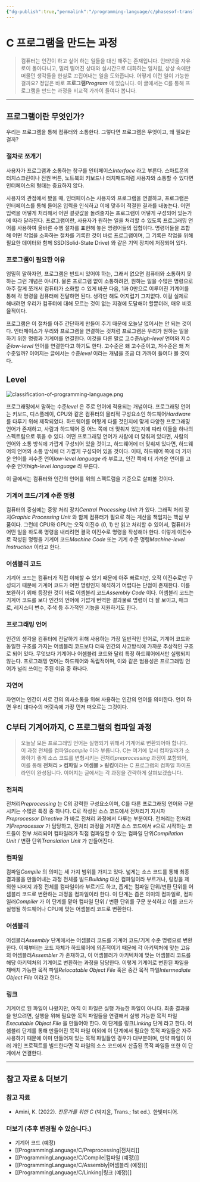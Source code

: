 ```yaml
---
{"dg-publish":true,"permalink":"/programming-language/c/phasesof-translation/","tags":["C","프로그래밍언어","기초"],"created":"2024-03-05T17:07:11.030+09:00","updated":"2024-06-28T11:50:02.156+09:00"}
---
```



# C 프로그램을 만드는 과정

> 컴퓨터는 인간이 하고 싶어 하는 일들을 대신 해주는 존재입니다. 인터넷을 자유로이 돌아다니고, 멀리 떨어진 상대와 실시간으로 대화하는 일처럼, 상상 속에만 머물던 생각들을 현실로 끄집어내는 일을 도와줍니다. 어떻게 이런 일이 가능한 걸까요? 정답은 바로 **프로그램*Program*** 에 있습니다. 이 글에서는 C를 통해 프로그램을 만드는 과정을 비교적 가까이 들여다 봅니다.

---

## 프로그램이란 무엇인가?

우리는 프로그램을 통해 컴퓨터와 소통한다. 그렇다면 프로그램은 무엇이고, 왜 필요한 걸까?

### 절차로 쪼개기

사용자가 프로그램과 소통하는 창구를 인터페이스*Interface* 라고 부른다. 스마트폰의 터치스크린이나 전원 버튼, 노트북의 키보드나 터치패드처럼 사용자와 소통할 수 있다면 인터페이스의 형태는 중요하지 않다.

사용자의 관점에서 봤을 때, 인터페이스는 사용자와 프로그램을 연결하고, 프로그램은 인터페이스를 통해 들어온 입력을 인식하고 이에 맞추어 적절한 결과를 내놓는다. 어떤 입력을 어떻게 처리해서 어떤 결괏값을 돌려줄지는 프로그램이 어떻게 구성되어 있는가에 따라 달라진다. 프로그램이란, 사용자가 원하는 일을 처리할 수 있도록 프로그래밍 언어를 사용하여 올바른 수행 절차를 표현해 놓은 명령어들의 집합이다. 명령어들을 조합해 어떤 작업을 소화하는 절차를 기록한 것이 바로 프로그램이며, 그 기록은 작업을 위해 필요한 데이터와 함께 SSD(Solid-State Drive) 와 같은 기억 장치에 저장되어 있다.

### 프로그램이 필요한 이유

엄밀히 말하자면, 프로그램은 반드시 있어야 하는, 그래서 없으면 컴퓨터와 소통하지 못하는 그런 개념은 아니다. 물론 프로그램 없이 소통하려면, 원하는 일을 수많은 명령으로 아주 잘게 쪼개서 컴퓨터가 소화할 수 있게 바꾼 다음, 1과 0만으로 이루어진 기계어를 통해 각 명령을 컴퓨터에 전달하면 된다. 생각만 해도 어지럽기 그지없다. 이걸 실제로 해내려면 우리가 컴퓨터에 대해 모르는 것이 없는 지경에 도달해야 할뿐더러, 매우 비효율적이다.

프로그램은 이 절차를 아주 간단하게 만들어 주기 때문에 오늘날 없어서는 안 되는 것이다. 인터페이스가 우리와 프로그램을 연결하는 것처럼 프로그램은 우리가 원하는 일을 하기 위한 명령과 기계어를 연결한다. 이것을 다른 말로 고수준*high-level* 언어와 저수준*low-level* 언어를 연결한다고 하기도 한다. 고수준은 왜 고수준이고, 저수준은 왜 저수준일까? 이어지는 글에서는 수준*level* 이라는 개념을 조금 더 가까이 들여다 볼 것이다. 

## Level

![classification-of-programming-language.png](/img/user/ProgrammingLanguage/classification-of-programming-language.png)

프로그래밍에서 말하는 수준*level* 은 주로 언어에 적용되는 개념이다. 프로그래밍 언어는 키보드, 디스플레이, CPU와 같은 컴퓨터의 물리적 구성요소인 하드웨어*Hardware* 를 다루기 위해 제작되었다. 하드웨어를 어떻게 다룰 것인지에 맞게 다양한 프로그래밍 언어가 존재하고, 사람과 하드웨어 중 어느 쪽에 더 맞춰져 있는지에 따라 이들을 하나의 스펙트럼으로 묶을 수 있다. 어떤 프로그래밍 언어가 사람에 더 맞춰져 있다면, 사람의 언어와 소통 방식에 가깝게 구성되어 있을 것이고, 하드웨어에 더 맞춰져 있다면, 하드웨어의 언어와 소통 방식에 더 가깝게 구성되어 있을 것이다. 이때, 하드웨어 쪽에 더 가까운 언어를 저수준 언어*low-level language* 라 부르고, 인간 쪽에 더 가까운 언어를 고수준 언어*high-level language* 라 부른다.

이 글에서는 컴퓨터와 인간의 언어를 위의 스펙트럼을 기준으로 살펴볼 것이다.

### 기계어 코드/기계 수준 명령

컴퓨터의 중심에는 중앙 처리 장치*Central Processing Unit* 가 있다. 그래픽 처리 장치*Graphic Processing Unit* 와 함께 컴퓨터가 필요로 하는 계산을 책임지는 핵심 부품이다. 그런데 CPU와 GPU는 오직 이진수 (0, 1) 만 읽고 처리할 수 있어서, 컴퓨터가 어떤 일을 하도록 명령을 내리려면 결국 이진수로 명령을 작성해야 한다. 이렇게 이진수로 작성된 명령을 기계어 코드*Machine Code* 또는 기계 수준 명령*Machine-level Instruction* 이라고 한다.

### 어셈블리 코드

기계어 코드는 컴퓨터가 직접 이해할 수 있기 때문에 아주 빠르지만, 오직 이진수로만 구성되기 때문에 기계어 코드가 어떤 명령인지 해석하기 어렵다는 단점이 존재한다. 이를 보완하기 위해 등장한 것이 바로 어셈블리 코드*Assembly Code* 이다. 어셈블리 코드는 기계어 코드를 보다 인간의 언어에 가깝게 번역한 결과물로 명령이 더 잘 보이고, 매크로, 레지스터 변수, 주석 등 추가적인 기능을 지원하기도 한다.

### 프로그래밍 언어

인간의 생각을 컴퓨터에 전달하기 위해 사용하는 가장 일반적인 언어로, 기계어 코드와 동일한 구조를 가지는 어셈블리 코드보다 더욱 인간의 사고방식에 가까운 추상적인 구조로 되어 있다. 무엇보다 기계어나 어셈블리 코드와 달리 특정 하드웨어에서만 실행되지 않는다. 프로그래밍 언어는 하드웨어와 독립적이며, 이와 같은 범용성은 프로그래밍 언어가 널리 쓰이는 주된 이유 중 하나다.

### 자연어

자연어는 인간이 서로 간의 의사소통을 위해 사용하는 인간의 언어를 의미한다. 언어 하면 우리 대다수의 머릿속에 가장 먼저 떠오르는 그것이다.

## C부터 기계어까지, C 프로그램의 컴파일 과정

> 오늘날 모든 프로그래밍 언어는 실행되기 위해서 기계어로 변환되어야 합니다. 이 과정 전체를 컴파일*compile* 이라 부릅니다. C는 여기에 앞서 컴파일러가 소화하기 좋게 소스 코드를 변형시키는 전처리*preprocessing* 과정이 포함되어, 이를 통해 **전처리 > 컴파일 > 어셈블 > 링킹**이라는 C 프로그램의 컴파일 파이프라인이 완성됩니다. 이어지는 글에서는 각 과정을 간략하게 살펴보겠습니다.

### 전처리

전처리*Preprocessing* 는 C의 강력한 구성요소이며, C를 다른 프로그래밍 언어와 구분시키는 수많은 특징 중 하나다. C로 작성된 소스 코드에서 전처리기 지시자*Preprocessor Directive* 가 바로 전처리 과정에서 다루는 부분이다. 전처리는 전처리기*Preprocessor* 가 담당하고, 전처리 과정을 거치면 소스 코드에서 `#`으로 시작하는 코드들이 전부 처리되어 컴파일러가 직접 컴파일할 수 있는 컴파일 단위*Compilation Unit* / 변환 단위*Translation Unit* 가 만들어진다.

### 컴파일

컴파일*Compile* 의 의미는 세 가지 범위를 가지고 있다. 넓게는 소스 코드를 통해 최종 결과물을 만들어내는 과정 전체를 빌드*Building* 대신 컴파일이라 부르거나, 링킹을 제외한 나머지 과정 전체를 컴파일이라 부르기도 하고, 좁게는 컴파일 단위/변환 단위를 어셈블리 코드로 변환하는 과정을 컴파일이라 한다. 이 단계는 좁은 의미의 컴파일로, 컴파일러*Compiler* 가 이 단계를 맡아 컴파일 단위 / 변환 단위를 구문 분석하고 이를 코드가 실행될 하드웨어나 CPU에 맞는 어셈블리 코드로 변환한다.

### 어셈블리

어셈블리*Assembly* 단계에서는 어셈블리 코드를 기계어 코드/기계 수준 명령으로 변환한다. 이때부터는 코드 자체가 하드웨어에 의존적이기 때문에 각 아키텍처에 맞는 고유의 어셈블러*Assembler* 가 존재하고, 이 어셈블러가 아키텍처에 맞는 어셈블리 코드를 해당 아키텍처의 기계어로 변환하는 과정을 담당한다. 이렇게 기계어로 변환된 파일을 재배치 가능한 목적 파일*Relocatable Object File* 혹은 중간 목적 파일*Intermediate Object File* 이라고 한다.

### 링크

기계어로 된 파일이 나왔지만, 아직 이 파일은 실행 가능한 파일이 아니다. 최종 결과물을 얻으려면, 실행을 위해 필요한 목적 파일들을 연결해서 실행 가능한 목적 파일*Executable Object File* 을 만들어야 한다. 이 단계를 링크*Linking* 단계 라고 한다. 어셈블리 단계를 통해 만들어진 목적 파일 이외에 이 단계에서 필요한 목적 파일들은 자주 사용하기 때문에 이미 만들어져 있는 목적 파일들인 경우가 대부분이며, 만약 파일이 여러 개인 프로젝트를 빌드한다면 각 파일의 소스 코드에서 산출된 목적 파일들 또한 이 단계에서 연결한다.

---

## 참고 자료 & 더보기

### 참고 자료

+ Amini, K. (2022). *전문가를 위한 C* (박지윤, Trans.; 1st ed.). 한빛미디어.

### 더보기 (추후 변경될 수 있습니다.)

+ 기계어 코드 (예정)
+ [[ProgrammingLanguage/C/Preprocessing\|전처리]]
+ [[ProgrammingLanguage/C/Compile\|컴파일 (예정)]]
+ [[ProgrammingLanguage/C/Assembly\|어셈블리 (예정)]]
+ [[ProgrammingLanguage/C/Linking\|링크 (예정)]]
